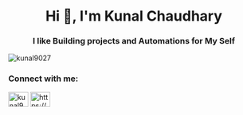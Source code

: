 <h1 align="center">Hi 👋, I'm Kunal Chaudhary</h1>
<h3 align="center">I like Building projects and Automations for My Self</h3>

<p align="left"> <img src="https://komarev.com/ghpvc/?username=kunal9027&label=Profile%20views&color=0e75b6&style=flat" alt="kunal9027" /> </p>




<h3 align="left">Connect with me:</h3>
<p align="left">
<a href="https://twitter.com/kunal9027" target="blank"><img align="center" src="https://raw.githubusercontent.com/rahuldkjain/github-profile-readme-generator/master/src/images/icons/Social/twitter.svg" alt="kunal9027" height="30" width="40" /></a>
<a href="https://www.linkedin.com/in/kunal-chaudhary-663688237/" target="blank"><img align="center" src="https://raw.githubusercontent.com/rahuldkjain/github-profile-readme-generator/master/src/images/icons/Social/linked-in-alt.svg" alt="https://www.linkedin.com/in/kunal-chaudhary-663688237/" height="30" width="40" /></a>
</p>
